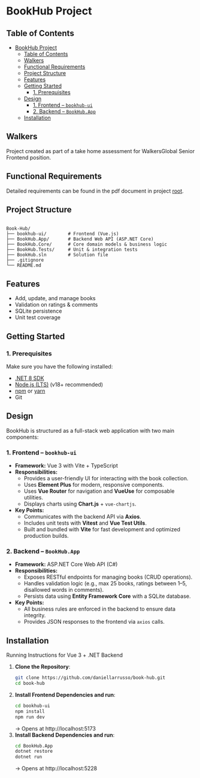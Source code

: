 # BookHub Project

## Table of Contents
- [BookHub Project](#bookhub-project)
  - [Table of Contents](#table-of-contents)
  - [Walkers](#walkers)
  - [Functional Requirements](#functional-requirements)
  - [Project Structure](#project-structure)
  - [Features](#features)
  - [Getting Started](#getting-started)
    - [1. Prerequisites](#1-prerequisites)
  - [Design](#design)
    - [1. Frontend – `bookhub-ui`](#1-frontend--bookhub-ui)
    - [2. Backend – `BookHub.App`](#2-backend--bookhubapp)
  - [Installation](#installation)

## Walkers
Project created as part of a take home assessment for WalkersGlobal Senior Frontend position.

## Functional Requirements
Detailed requirements can be found in the pdf document in project [root](Walkers%20Technical%20Assessment%201.0%20-%20Full-Stack%20Developer.pdf).

## Project Structure

```

Book-Hub/
├── bookhub-ui/        # Frontend (Vue.js)
├── BookHub.App/       # Backend Web API (ASP.NET Core)
├── BookHub.Core/      # Core domain models & business logic
├── BookHub.Tests/     # Unit & integration tests
├── BookHub.sln        # Solution file
├── .gitignore
└── README.md

````

## Features
- Add, update, and manage books  
- Validation on ratings & comments  
- SQLite persistence  
- Unit test coverage  


## Getting Started
### 1. Prerequisites
Make sure you have the following installed:
- [.NET 8 SDK](https://dotnet.microsoft.com/download/dotnet/8.0)  
- [Node.js (LTS)](https://nodejs.org/) (v18+ recommended)  
- [npm](https://www.npmjs.com/) or [yarn](https://yarnpkg.com/)  
- Git  

## Design

BookHub is structured as a full-stack web application with two main components:

### 1. Frontend – `bookhub-ui`
- **Framework:** Vue 3 with Vite + TypeScript
- **Responsibilities:**
  - Provides a user-friendly UI for interacting with the book collection.
  - Uses **Element Plus** for modern, responsive components.
  - Uses **Vue Router** for navigation and **VueUse** for composable utilities.
  - Displays charts using **Chart.js** + `vue-chartjs`.
- **Key Points:**
  - Communicates with the backend API via **Axios**.
  - Includes unit tests with **Vitest** and **Vue Test Utils**.
  - Built and bundled with **Vite** for fast development and optimized production builds.
  
### 2. Backend – `BookHub.App`
- **Framework:** ASP.NET Core Web API (C#)
- **Responsibilities:**
  - Exposes RESTful endpoints for managing books (CRUD operations).
  - Handles validation logic (e.g., max 25 books, ratings between 1–5, disallowed words in comments).
  - Persists data using **Entity Framework Core** with a SQLite database.
- **Key Points:**
  - All business rules are enforced in the backend to ensure data integrity.
  - Provides JSON responses to the frontend via `axios` calls.





## Installation

Running Instructions for Vue 3 + .NET Backend

1. **Clone the Repository**:
   ```bash
   git clone https://github.com/daniellarrusso/book-hub.git
   cd book-hub
   ```
2. **Install Frontend Dependencies and run**:
   ```bash
   cd bookhub-ui
   npm install
   npm run dev
   ```
   → Opens at http://localhost:5173
3. **Install Backend Dependencies and run**:
   ```bash
   cd BookHub.App
   dotnet restore
   dotnet run
   ```
   → Opens at http://localhost:5228

